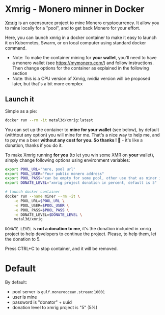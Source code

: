 # Xmrig - Monero minner in Docker

[Xmrig](https://xmrig.com/) is an opensource project to mine Monero cryptocurrency. It allow you to mine locally for a "pool", and to get back Monero for your effort.

Here, you can launch xmrig in a docker container to make it easy to launch it on Kubernetes, Swarm, or on local computer using standard docker command.

- Note: To make the container mining for **your wallet**, you'll need to have a monero wallet (see https://mymonero.com/) and follow instructions. Then change options for the container as explained in the following section
- Note: this is a CPU version of Xmrig, nvidia version will be proposed later, but that's a bit more complex

## Launch it

Simple as a pie:

```bash
docker run --rm -it metal3d/xmrig:latest
```

You can set up the container to **mine for your wallet** (see below), by default (withtout any option) you will mine for me.
That's a nice way to help me, and to pay me a beer **without any cost for you. So thanks ! 🍻** - it's like a donation, thanks if you do it.

To make Xmrig running **for you** (to let you win some XMR on **your** wallet), simply change following options using environment variables:

```bash
export POOL_URL="here, pool url"
export POOL_USER="Your public monero address"
export POOL_PASS="can be empty for some pool, other use that as miner id"
export DONATE_LEVEL="xmrig project donation in percent, default is 5"

# launch docker container
docker run --name miner --rm -it \
    -e POOL_URL=$POOL_URL \
    -e POOL_USER=$POOL_USER \
    -e POOL_PASS=$POOL_PASS \
    -e DONATE_LEVEL=$DONATE_LEVEL \ 
    metal3d/xmrig
```
`DONATE_LEVEL` is **not a donation to me**, it's the donation included in xmrig project to help developers to continue the project. Please, to help them, let the donation to 5.

Press CTRL+C to stop container, and it will be removed.

# Default

By default:

- pool server is `gulf.moneroocean.stream:10001`
- user is mine
- password is "donator" + uuid
- donation level to xmrig project is "5" (5%)

